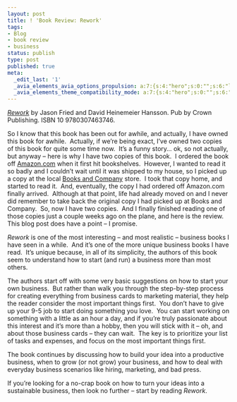 ```yaml
---
layout: post
title: ! 'Book Review: Rework'
tags:
- Blog
- book review
- business
status: publish
type: post
published: true
meta:
  _edit_last: '1'
  _avia_elements_avia_options_propulsion: a:7:{s:4:"hero";s:0:"";s:6:"layout";s:0:"";s:17:"dynamic_templates";s:0:"";s:15:"_slideshow_type";s:11:"fade_slider";s:19:"_slideshow_position";s:5:"small";s:19:"_slideshow_autoplay";s:5:"false";s:19:"_slideshow_duration";s:1:"5";}
  _avia_elements_theme_compatibility_mode: a:7:{s:4:"hero";s:0:"";s:6:"layout";s:0:"";s:17:"dynamic_templates";s:0:"";s:15:"_slideshow_type";s:11:"fade_slider";s:19:"_slideshow_position";s:5:"small";s:19:"_slideshow_autoplay";s:5:"false";s:19:"_slideshow_duration";s:1:"5";}
---
```

<a href="http://www.amazon.com/Rework-Jason-Fried/dp/0307463745/ref=sr_1_1?ie=UTF8&amp;qid=1301795502&amp;sr=8-1" target="_blank"><em>Rework</em></a> by Jason Fried and David Heinemeier Hansson. Pub by Crown Publishing. ISBN 10 9780307463746.

So I know that this book has been out for awhile, and actually, I have owned this book for awhile.  Actually, if we’re being exact, I’ve owned two copies of this book for quite some time now.  It’s a funny story… ok, so not actually, but anyway – here is why I have two copies of this book.  I ordered the book off <a href="http://www.amazon.com/" target="_blank">Amazon.com</a> when it first hit bookshelves.  However, I wanted to read it so badly and I couldn’t wait until it was shipped to my house, so I picked up a copy at the local <a href="http://www.booksandco.com/" target="_blank">Books and Company</a> store.  I took that copy home, and started to read it.  And, eventually, the copy I had ordered off Amazon.com finally arrived.  Although at that point, life had already moved on and I never did remember to take back the original copy I had picked up at Books and Company.  So, now I have two copies.  And I finally finished reading one of those copies just a couple weeks ago on the plane, and here is the review.  This blog post does have a point – I promise.

<em>Rework</em> is one of the most interesting – and most realistic – business books I have seen in a while.  And it’s one of the more unique business books I have read.  It’s unique because, in all of its simplicity, the authors of this book seem to understand how to start (and run) a business more than most others.

The authors start off with some very basic suggestions on how to start your own business.  But rather than walk you through the step-by-step process for creating everything from business cards to marketing material, they help the reader consider the most important things first.  You don’t have to give up your 9-5 job to start doing something you love.  You can start working on something with a little as an hour a day, and if you’re truly passionate about this interest and it’s more than a hobby, then you will stick with it – oh, and about those business cards – they can wait.  The key is to prioritize your list of tasks and expenses, and focus on the most important things first.

The book continues by discussing how to build your idea into a productive business, when to grow (or not grow) your business, and how to deal with everyday business scenarios like hiring, marketing, and bad press.

If you’re looking for a no-crap book on how to turn your ideas into a sustainable business, then look no further – start by reading <em>Rework</em>.
